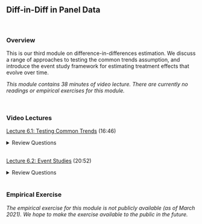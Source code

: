 ## Diff-in-Diff in Panel Data

<br>

### Overview  
This is our third module on difference-in-differences estimation.  We discuss a range of approaches to testing the common trends assumption, and introduce the event study 
framework for estimating treatment effects that evolve over time.  

_This module contains 38 minutes of video lecture.  There are currently no readings or empirical exercises for this module._

<br>

### Video Lectures  
[Lecture 6.1:  Testing Common Trends](https://vimeo.com/520477838) (16:46)  

<details><summary>Review Questions</summary>
  <br>
  <ol>
    <li>What is the common trends assumption, and why is it important in difference-in-differences estimation?</li>
    <li>To what extent can the common trends assumption be tested, and under what circumstances?</li>
    <li>What are the three approaches to testing common trends?  Provide an example of each?</li>
  </ol>
</details>

<br>

[Lecture 6.2:  Event Studies](https://vimeo.com/520481698) (20:52)  

<details><summary>Review Questions</summary>
  <br>
  <ol>
  <li>What is the event study approach, and how can it be used to evaluate the impacts of a program?</li>
  <li>When might it make sense to use an event study approach rather than a simple 2X2 differences-in-differences estimation strategy?</li>
  <li>How would you implement the event study approach?</li>
  <li>How can you use the event study approach to test the common trends assumption?<li>
  <li>What other hypothesis tests might you run after an event study?  How might they be implemented?<li>
</details>

<br>

### Empirical Exercise
_The empirical exercise for this module is not publicly available (as of March 2021). We hope to make the exercise available to the public in the future._

<br>
